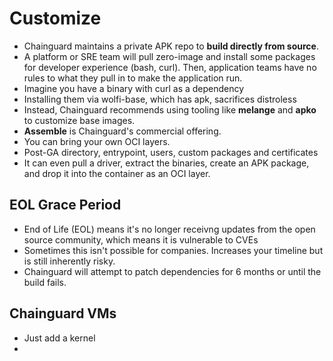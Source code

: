# Customize

- Chainguard maintains a private APK repo to **build directly from source**.
- A platform or SRE team will pull zero-image and install some packages for developer experience (bash, curl). Then, application teams have no rules to what they pull in to make the application run.
- Imagine you have a binary with curl as a dependency
- Installing them via wolfi-base, which has apk, sacrifices distroless
- Instead, Chainguard recommends using tooling like **melange** and **apko** to customize base images.
- **Assemble** is Chainguard's commercial offering.
- You can bring your own OCI layers.
- Post-GA directory, entrypoint, users, custom packages and certificates
- It can even pull a driver, extract the binaries, create an APK package, and drop it into the container as an OCI layer.

## EOL Grace Period

- End of Life (EOL) means it's no longer receivng updates from the open source community, which means it is vulnerable to CVEs
- Sometimes this isn't possible for companies. Increases your timeline but is still inherently risky.
- Chainguard will attempt to patch dependencies for 6 months or until the build fails.

## Chainguard VMs

- Just add a kernel
- 